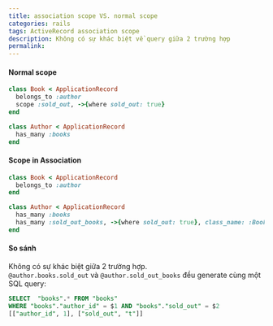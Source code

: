 ```yaml
---
title: association scope VS. normal scope
categories: rails
tags: ActiveRecord association scope
description: Không có sự khác biệt về query giữa 2 trường hợp
permalink: 
---
```

#### Normal scope
```ruby
class Book < ApplicationRecord
  belongs_to :author
  scope :sold_out, ->{where sold_out: true}
end

class Author < ApplicationRecord
  has_many :books
end
```

#### Scope in Association
```ruby
class Book < ApplicationRecord
  belongs_to :author
end

class Author < ApplicationRecord
  has_many :books
  has_many :sold_out_books, ->{where sold_out: true}, class_name: :Book
end  
``` 

#### So sánh
Không có sự khác biệt giữa 2 trường hợp.  
`@author.books.sold_out` và `@author.sold_out_books` đều generate cùng một SQL query:
```sql
SELECT  "books".* FROM "books"
WHERE "books"."author_id" = $1 AND "books"."sold_out" = $2 
[["author_id", 1], ["sold_out", "t"]]
```
